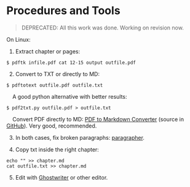 # Procedures and Tools

> DEPRECATED: All this work was done. Working on revision now.

On Linux:

1. Extract chapter or pages:

``` console
$ pdftk infile.pdf cat 12-15 output outfile.pdf
```

2. Convert to TXT or directly to MD:

```console
$ pdftotext outfile.pdf outfile.txt
```

&nbsp;&nbsp;&nbsp;&nbsp;A good python alternative with better results:

```console
$ pdf2txt.py outfile.pdf > outfile.txt
```

&nbsp;&nbsp;&nbsp;&nbsp;Convert PDF directly to MD: [PDF to Markdown Converter](https://pdf2md.morethan.io) (source in [GitHub](https://github.com/jzillmann/pdf-to-markdown)). Very good, recommended.

3. In both cases, fix broken paragraphs: [paragrapher](https://gist.github.com/nerun/8318924aa35f3f27231f86468804cc8c).

4. Copy txt inside the right chapter:

```console
echo "" >> chapter.md
cat outfile.txt >> chapter.md
```

5. Edit with [Ghostwriter](https://ghostwriter.kde.org) or other editor.